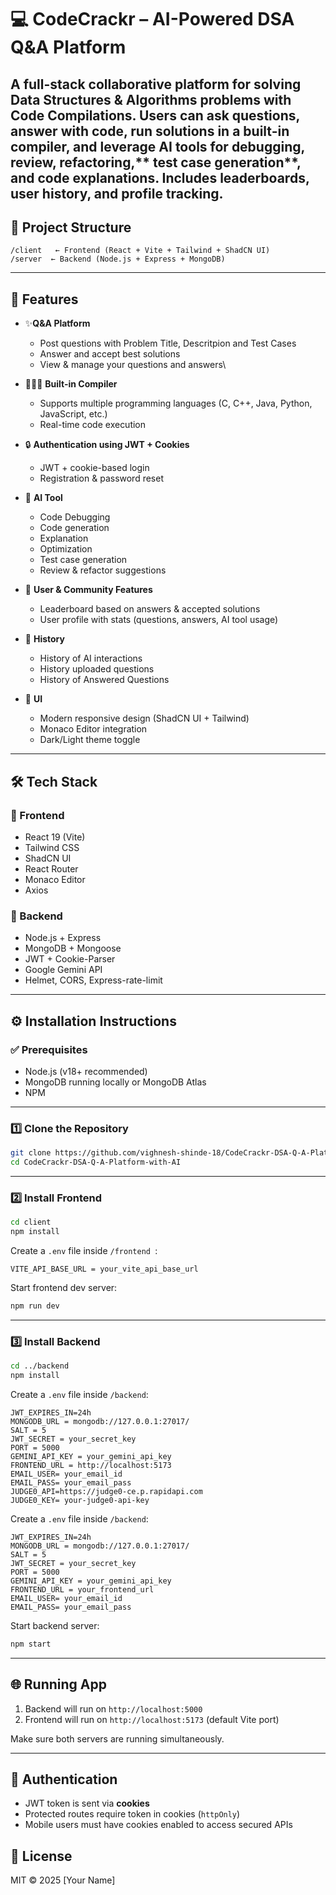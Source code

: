 # 💻 CodeCrackr – AI-Powered DSA Q&A Platform 

A full-stack collaborative platform for solving Data Structures & Algorithms problems with Code Compilations.
Users can ask questions, answer with code, run solutions in a built-in compiler, and leverage AI tools for **debugging**, **review**, **refactoring**,** test case generation**, and **code explanations**.
Includes **leaderboards**, **user history**, and **profile tracking**.
---

## 📂 Project Structure

```
/client   ← Frontend (React + Vite + Tailwind + ShadCN UI)
/server  ← Backend (Node.js + Express + MongoDB)
```

---

## 🚀 Features

- ✨**Q&A Platform**
  - Post questions with Problem Title, Descritpion and Test Cases
  - Answer and accept best solutions 
  - View & manage your questions and answers\
    
- 👨🏻‍💻 **Built-in Compiler**
  - Supports multiple programming languages (C, C++, Java, Python, JavaScript, etc.)
  - Real-time code execution 
    
- 🔒 **Authentication using JWT + Cookies**
  - JWT + cookie-based login
  - Registration & password reset
  
- 🤖 **AI Tool**
  - Code Debugging
  - Code generation
  - Explanation
  - Optimization
  - Test case generation
  - Review & refactor suggestions
    
- 💬 **User & Community Features**
    - Leaderboard based on answers & accepted solutions
    - User profile with stats (questions, answers, AI tool usage)

  
- 📜 **History**
    - History of AI interactions 
    - History uploaded questions
    - History of Answered Questions
      
- 📱 **UI**
    - Modern responsive design (ShadCN UI + Tailwind)
    - Monaco Editor integration
    - Dark/Light theme toggle
      
---

## 🛠️ Tech Stack

### 🔹 Frontend
- React 19 (Vite)
- Tailwind CSS
- ShadCN UI
- React Router
- Monaco Editor
- Axios

### 🔹 Backend
- Node.js + Express
- MongoDB + Mongoose
- JWT + Cookie-Parser
- Google Gemini API
- Helmet, CORS, Express-rate-limit

---

## ⚙️ Installation Instructions

### ✅ Prerequisites

- Node.js (v18+ recommended)
- MongoDB running locally or MongoDB Atlas
- NPM

---

### 1️⃣ Clone the Repository

```bash
git clone https://github.com/vighnesh-shinde-18/CodeCrackr-DSA-Q-A-Platform-with-AI
cd CodeCrackr-DSA-Q-A-Platform-with-AI
```

---

### 2️⃣ Install Frontend

```bash
cd client
npm install
```

Create a `.env` file inside `/frontend `:

```env
VITE_API_BASE_URL = your_vite_api_base_url
```

Start frontend dev server:
```bash
npm run dev
```


---

### 3️⃣ Install Backend

```bash
cd ../backend
npm install
```

Create a `.env` file inside `/backend`:

```env
JWT_EXPIRES_IN=24h
MONGODB_URL = mongodb://127.0.0.1:27017/
SALT = 5
JWT_SECRET = your_secret_key
PORT = 5000
GEMINI_API_KEY = your_gemini_api_key
FRONTEND_URL = http://localhost:5173
EMAIL_USER= your_email_id
EMAIL_PASS= your_email_pass
JUDGE0_API=https://judge0-ce.p.rapidapi.com
JUDGE0_KEY= your-judge0-api-key
```

Create a `.env` file inside `/backend`:

```env
JWT_EXPIRES_IN=24h
MONGODB_URL = mongodb://127.0.0.1:27017/
SALT = 5
JWT_SECRET = your_secret_key
PORT = 5000
GEMINI_API_KEY = your_gemini_api_key
FRONTEND_URL = your_frontend_url
EMAIL_USER= your_email_id
EMAIL_PASS= your_email_pass
```

Start backend server:

```bash
npm start
```

---

## 🌐 Running App

1. Backend will run on `http://localhost:5000`
2. Frontend will run on `http://localhost:5173` (default Vite port)

Make sure both servers are running simultaneously.

---

## 🔐 Authentication

- JWT token is sent via **cookies**
- Protected routes require token in cookies (`httpOnly`)
- Mobile users must have cookies enabled to access secured APIs


## 📄 License

MIT © 2025 [Your Name]
